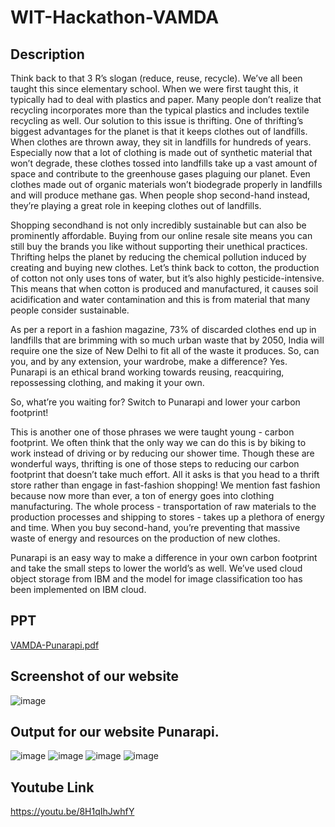 # WIT-Hackathon-VAMDA
## Description
Think back to that 3 R’s slogan (reduce, reuse, recycle). We’ve all been taught this since elementary school. When we were first taught this, it typically had to deal with plastics and paper. Many people don’t realize that recycling incorporates more than the typical plastics and includes textile recycling as well. Our solution to this issue is thrifting. One of thrifting’s biggest advantages for the planet is that it keeps clothes out of landfills. When clothes are thrown away, they sit in landfills for hundreds of years. Especially now that a lot of clothing is made out of synthetic material that won’t degrade, these clothes tossed into landfills take up a vast amount of space and contribute to the greenhouse gases plaguing our planet. Even clothes made out of organic materials won’t biodegrade properly in landfills and will produce methane gas. When people shop second-hand instead, they’re playing a great role in keeping clothes out of landfills. 

Shopping secondhand is not only incredibly sustainable but can also be prominently affordable. Buying from our online resale site means you can still buy the brands you like without supporting their unethical practices. Thrifting helps the planet by reducing the chemical pollution induced by creating and buying new clothes. Let’s think back to cotton, the production of cotton not only uses tons of water, but it’s also highly pesticide-intensive. This means that when cotton is produced and manufactured, it causes soil acidification and water contamination and this is from material that many people consider sustainable. 

As per a report in a fashion magazine, 73% of discarded clothes end up in landfills that are brimming with so much urban waste that by 2050, India will require one the size of New Delhi to fit all of the waste it produces. So, can you, and by any extension, your wardrobe, make a difference? Yes. Punarapi is an ethical brand working towards reusing, reacquiring, repossessing clothing, and making it your own.

So, what’re you waiting for? Switch to Punarapi and lower your carbon footprint!  

This is another one of those phrases we were taught young - carbon footprint. We often think that the only way we can do this is by biking to work instead of driving or by reducing our shower time. Though these are wonderful ways, thrifting is one of those steps to reducing our carbon footprint that doesn’t take much effort. All it asks is that you head to a thrift store rather than engage in fast-fashion shopping! We mention fast fashion because now more than ever, a ton of energy goes into clothing manufacturing. The whole process - transportation of raw materials to the production processes and shipping to stores - takes up a plethora of energy and time. When you buy second-hand, you’re preventing that massive waste of energy and resources on the production of new clothes. 

Punarapi is an easy way to make a difference in your own carbon footprint and take the small steps to lower the world’s as well. We’ve used cloud object storage from IBM and the model for image classification too has been implemented on IBM cloud.

## PPT
[VAMDA-Punarapi.pdf](https://github.com/ArpithaV29/wit-hackathon-VAMDA/files/6677913/VAMDA-Punarapi.pdf)

## Screenshot of our website
![image](https://user-images.githubusercontent.com/65852760/122588248-7c029c00-d07c-11eb-94de-da69bb8cadcb.png)


## Output for our website Punarapi.
![image](https://user-images.githubusercontent.com/71244228/122582497-dba97900-d075-11eb-9b6a-9add1cfd9369.png)
![image](https://user-images.githubusercontent.com/71244228/122582434-cb919980-d075-11eb-9ad3-f9270aa6ac9d.png)
![image](https://user-images.githubusercontent.com/71244228/122582464-d2b8a780-d075-11eb-9531-b398fa559362.png)
![image](https://user-images.githubusercontent.com/71244228/122582480-d77d5b80-d075-11eb-9349-ce45550bd401.png)

## Youtube Link
https://youtu.be/8H1qIhJwhfY
